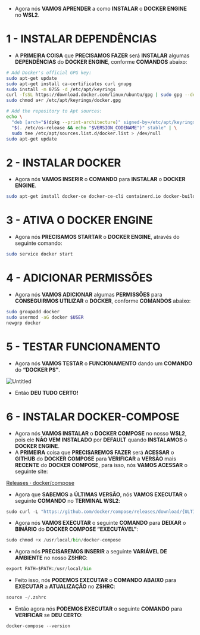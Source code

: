 - Agora nós **VAMOS APRENDER** a como **INSTALAR** o **DOCKER ENGINE** no **WSL2**.

# 1 - INSTALAR DEPENDÊNCIAS

- A **PRIMEIRA COISA** que **PRECISAMOS FAZER** será **INSTALAR** algumas **DEPENDÊNCIAS** do **DOCKER ENGINE**, conforme **COMANDOS** abaixo:

```bash
# Add Docker's official GPG key:
sudo apt-get update
sudo apt-get install ca-certificates curl gnupg
sudo install -m 0755 -d /etc/apt/keyrings
curl -fsSL https://download.docker.com/linux/ubuntu/gpg | sudo gpg --dearmor -o /etc/apt/keyrings/docker.gpg
sudo chmod a+r /etc/apt/keyrings/docker.gpg

# Add the repository to Apt sources:
echo \
  "deb [arch="$(dpkg --print-architecture)" signed-by=/etc/apt/keyrings/docker.gpg] https://download.docker.com/linux/ubuntu \
  "$(. /etc/os-release && echo "$VERSION_CODENAME")" stable" | \
  sudo tee /etc/apt/sources.list.d/docker.list > /dev/null
sudo apt-get update
```

# 2 - INSTALAR DOCKER

- Agora nós **VAMOS INSERIR** o **COMANDO** para **INSTALAR** o **DOCKER ENGINE**.

```bash
sudo apt-get install docker-ce docker-ce-cli containerd.io docker-buildx-plugin docker-compose-plugin
```

# 3 - ATIVA O DOCKER ENGINE

- Agora nós **PRECISAMOS STARTAR** o **DOCKER ENGINE**, através do seguinte comando:

```bash
sudo service docker start
```

# 4 - ADICIONAR PERMISSÕES

- Agora nós **VAMOS ADICIONAR** algumas **PERMISSÕES** para **CONSEGUIRMOS UTILIZAR** o **DOCKER**, conforme **COMANDOS** abaixo:

```bash
sudo groupadd docker
sudo usermod -aG docker $USER
newgrp docker
```

# 5 - TESTAR FUNCIONAMENTO

- Agora nós **VAMOS TESTAR** o **FUNCIONAMENTO** dando um **COMANDO** do **“DOCKER PS”**.

![Untitled](https://prod-files-secure.s3.us-west-2.amazonaws.com/6e94f0b5-dae3-4632-8a03-6c1e0ce04c30/545749fb-9a52-44bf-9b48-ff268a2f1b0a/Untitled.png)

- Então **DEU TUDO CERTO!**

# 6 - INSTALAR DOCKER-COMPOSE

- Agora nós **VAMOS INSTALAR** o **DOCKER COMPOSE** no nosso **WSL2**, pois ele **NÃO VEM INSTALADO** por **DEFAULT** quando **INSTALAMOS** o **DOCKER ENGINE**.
- A **PRIMEIRA** coisa que **PRECISAREMOS FAZER** será **ACESSAR** o **GITHUB** do **DOCKER COMPOSE** para **VERIFICAR** a **VERSÃO** mais **RECENTE** do **DOCKER COMPOSE**, para isso, nós **VAMOS ACESSAR** o seguinte site:

[Releases · docker/compose](https://github.com/docker/compose/releases)

- Agora que **SABEMOS** a **ÚLTIMAS VERSÃO**, nós **VAMOS EXECUTAR** o seguinte **COMANDO** no **TERMINAL WSL2**:

```python
sudo curl -L "https://github.com/docker/compose/releases/download/{ULTIMA_VERSAO}/docker-compose-$(uname -s)-$(uname -m)" -o /usr/local/bin/docker-compose
```

- Agora nós **VAMOS EXECUTAR** o seguinte **COMANDO** para **DEIXAR** o **BINÁRIO** do **DOCKER COMPOSE “EXECUTÁVEL”**:

```python
sudo chmod +x /usr/local/bin/docker-compose
```

- Agora nós **PRECISAREMOS INSERIR** a seguinte **VARIÁVEL DE AMBIENTE** no nosso **ZSHRC**:

```python
export PATH=$PATH:/usr/local/bin
```

- Feito isso, nós **PODEMOS EXECUTAR** o **COMANDO ABAIXO** para **EXECUTAR** a **ATUALIZAÇÃO** no **ZSHRC**:

```python
source ~/.zshrc
```

- Então agora nós **PODEMOS EXECUTAR** o seguinte **COMANDO** para **VERIFICAR** se **DEU CERTO**:

```python
docker-compose --version
```
